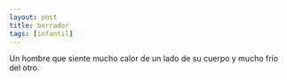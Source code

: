 ```yaml
---
layout: post
title: borrador
tags: [infantil]
---
```


Un hombre que siente mucho calor de un lado de su cuerpo y mucho frío del otro.
